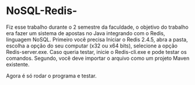 # NoSQL-Redis-
Fiz esse trabalho durante o 2 semestre da faculdade, o objetivo do trabalho era fazer um sistema de apostas no Java integrando com o Redis, linguagem NoSQL. 
Primeiro você precisa Iniciar o Redis 2.4.5, abra a pasta, escolha a opção do seu computar (x32 ou x64 bits), selecione a opção 
  Redis-server.exe. Caso queria testar, inicie o Redis-cli.exe e pode testar os comandos.
Segundo, você deve importar o arquivo como um projeto Maven existente. 

Agora é só rodar o programa e testar. 
